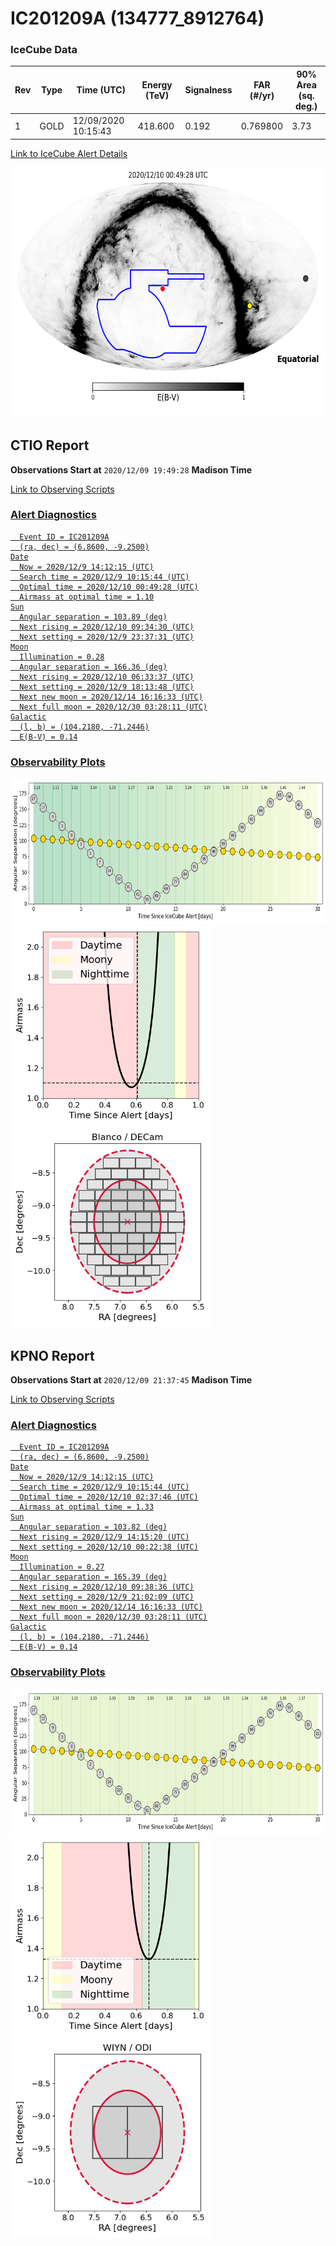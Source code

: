 # IC201209A (134777_8912764)

### IceCube Data

| Rev | Type | Time (UTC) | Energy (TeV) | Signalness | FAR (#/yr) | 90% Area (sq. deg.) |
| --- | --- | --- | --- | --- | --- | --- |
| 1 | GOLD | 12/09/2020  10:15:43 | 418.600 | 0.192 | 0.769800 | 3.73 |

<a href="https://gcn.gsfc.nasa.gov/gcn/notices_amon_g_b/134777_8912764.amon" target="_blank">Link to IceCube Alert Details</a>

<a href="https://rmorgan10.github.io/AlertMonitoring/IC201209A_1/CTIO_skymap.png" target="_blank">
  <img src="CTIO_skymap.png" alt="CTIO Skymap" style="width:700px;height:400px;">
</a>


## CTIO Report

**Observations Start at**  `2020/12/09 19:49:28`  **Madison Time**

<a href="https://github.com/rmorgan10/AlertMonitoring/blob/main/IC201209A_1/CTIO.json" target="_blank">Link to Observing Scripts

### Alert Diagnostics

```Event
  Event ID = IC201209A
  (ra, dec) = (6.8600, -9.2500)
Date
  Now = 2020/12/9 14:12:15 (UTC)
  Search time = 2020/12/9 10:15:44 (UTC)
  Optimal time = 2020/12/10 00:49:28 (UTC)
  Airmass at optimal time = 1.10
Sun
  Angular separation = 103.89 (deg)
  Next rising = 2020/12/10 09:34:30 (UTC)
  Next setting = 2020/12/9 23:37:31 (UTC)
Moon
  Illumination = 0.28
  Angular separation = 166.36 (deg)
  Next rising = 2020/12/10 06:33:37 (UTC)
  Next setting = 2020/12/9 18:13:48 (UTC)
  Next new moon = 2020/12/14 16:16:33 (UTC)
  Next full moon = 2020/12/30 03:28:11 (UTC)
Galactic
  (l, b) = (104.2180, -71.2446)
  E(B-V) = 0.14
```
### Observability Plots

<a href="https://rmorgan10.github.io/AlertMonitoring/IC201209A_1/CTIO_forecast.png" target="_blank">
  <img src="CTIO_forecast.png" alt="CTIO Forecast" style="width:700px;height:233px;">
</a>

<a href="https://rmorgan10.github.io/AlertMonitoring/IC201209A_1/CTIO_airmass.png" target="_blank">
  <img src="CTIO_airmass.png" alt="CTIO Airmass" style="width:320px;height:320px;">
</a>
<a href="https://rmorgan10.github.io/AlertMonitoring/IC201209A_1/CTIO_fov.png" target="_blank">
  <img src="CTIO_fov.png" alt="CTIO FoV" style="width:320px;height:320px;">
</a>


## KPNO Report

**Observations Start at**  `2020/12/09 21:37:45`  **Madison Time**

<a href="https://github.com/rmorgan10/AlertMonitoring/blob/main/IC201209A_1/KPNO.json" target="_blank">Link to Observing Scripts

### Alert Diagnostics

```Event
  Event ID = IC201209A
  (ra, dec) = (6.8600, -9.2500)
Date
  Now = 2020/12/9 14:12:15 (UTC)
  Search time = 2020/12/9 10:15:44 (UTC)
  Optimal time = 2020/12/10 02:37:46 (UTC)
  Airmass at optimal time = 1.33
Sun
  Angular separation = 103.82 (deg)
  Next rising = 2020/12/9 14:15:20 (UTC)
  Next setting = 2020/12/10 00:22:38 (UTC)
Moon
  Illumination = 0.27
  Angular separation = 165.39 (deg)
  Next rising = 2020/12/10 09:38:36 (UTC)
  Next setting = 2020/12/9 21:02:09 (UTC)
  Next new moon = 2020/12/14 16:16:33 (UTC)
  Next full moon = 2020/12/30 03:28:11 (UTC)
Galactic
  (l, b) = (104.2180, -71.2446)
  E(B-V) = 0.14
```
### Observability Plots

<a href="https://rmorgan10.github.io/AlertMonitoring/IC201209A_1/KPNO_forecast.png" target="_blank">
  <img src="KPNO_forecast.png" alt="KPNO Forecast" style="width:700px;height:233px;">
</a>

<a href="https://rmorgan10.github.io/AlertMonitoring/IC201209A_1/KPNO_airmass.png" target="_blank">
  <img src="KPNO_airmass.png" alt="KPNO Airmass" style="width:320px;height:320px;">
</a>
<a href="https://rmorgan10.github.io/AlertMonitoring/IC201209A_1/KPNO_fov.png" target="_blank">
  <img src="KPNO_fov.png" alt="KPNO FoV" style="width:320px;height:320px;">
</a>

